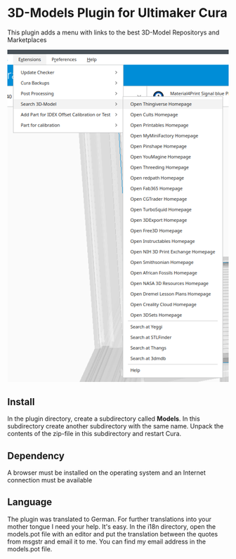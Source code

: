 # 3D-Models Plugin for Ultimaker Cura

This plugin adds a menu with links to the best 3D-Model Repositorys and Marketplaces 

![menu Extensions 3D-Models Plugin](./images/menu.png)

## Install
In the plugin directory, create a subdirectory called **Models**. In this subdirectory create another subdirectory with the same name. Unpack the contents of the zip-file in this subdirectory and restart Cura.


## Dependency
A browser must be installed on the operating system and an Internet connection must be available

## Language
The plugin was translated to German. For further translations into your mother tongue I need your help. It's easy. In the i18n directory, open the models.pot file with an editor and put the translation between the quotes from msgstr and email it to me. You can find my email address in the models.pot file.


